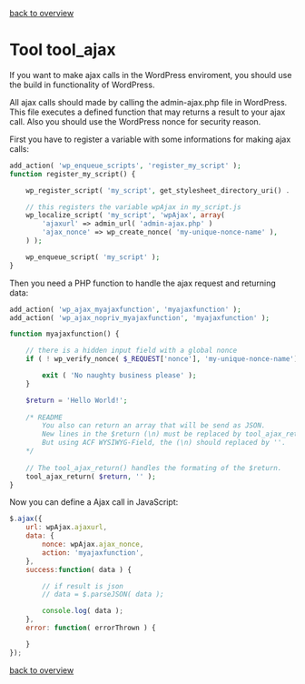 [back to overview](../../README.markdown#initial-functionality)

Tool tool_ajax
===============================

If you want to make ajax calls in the WordPress enviroment, you should use the build in functionality of WordPress.

All ajax calls should made by calling the admin-ajax.php file in WordPress. This file executes a defined function that may returns a result to your ajax call. Also you should use the WordPress nonce for security reason.

First you have to register a variable with some informations for making ajax calls:

````php
add_action( 'wp_enqueue_scripts', 'register_my_script' );
function register_my_script() {

	wp_register_script( 'my_script', get_stylesheet_directory_uri() . '/js/my_script.js', '1.0.0', true );

	// this registers the variable wpAjax in my_script.js
	wp_localize_script( 'my_script', 'wpAjax', array( 
		'ajaxurl' => admin_url( 'admin-ajax.php' ) 
		'ajax_nonce' => wp_create_nonce( 'my-unique-nonce-name' ),
	) );

	wp_enqueue_script( 'my_script' );
}
````

Then you need a PHP function to handle the ajax request and returning data:

````php
add_action( 'wp_ajax_myajaxfunction', 'myajaxfunction' );
add_action( 'wp_ajax_nopriv_myajaxfunction', 'myajaxfunction' );

function myajaxfunction() {

	// there is a hidden input field with a global nonce
	if ( ! wp_verify_nonce( $_REQUEST['nonce'], 'my-unique-nonce-name') ) {

		exit ( 'No naughty business please' );
	}   

	$return = 'Hello World!';
	
	/* README
		You also can return an array that will be send as JSON.
		New lines in the $return (\n) must be replaced by tool_ajax_return( $return, 'newline replacecement' ).
		But using ACF WYSIWYG-Field, the (\n) should replaced by ''.
	*/
	
	// The tool_ajax_return() handles the formating of the $return.
	tool_ajax_return( $return, '' );
}
````

Now you can define a Ajax call in JavaScript:

````javascript
$.ajax({
	url: wpAjax.ajaxurl,
	data: {
		nonce: wpAjax.ajax_nonce,
		action: 'myajaxfunction',
	},
	success:function( data ) {

		// if result is json
		// data = $.parseJSON( data );

		console.log( data );
	},
	error: function( errorThrown ) {

	}
});
````

[back to overview](../../README.markdown#initial-functionality)

